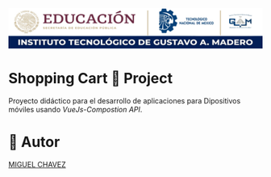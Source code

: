 ![Itgam Banner](https://raw.githubusercontent.com/MigueCha/VueJs-ShoppingCart/main/md/img/Itgam_banner.jpg)

# Shopping Cart 🛒 Project

Proyecto didáctico para el desarrollo de aplicaciones para Dipositivos móviles usando _VueJs-Compostion API_.

# 👤 Autor
[MIGUEL CHAVEZ](https://github.com/MigueCha) 
